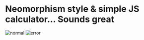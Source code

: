 # Neomorphism style & simple JS calculator... Sounds great
![normal](https://user-images.githubusercontent.com/60670380/188955163-55a7fa33-4156-4941-85bc-a0509d34421c.jpeg)
![error](https://user-images.githubusercontent.com/60670380/188955168-287f1c4a-2ad6-45dc-af48-76fa16b21ce0.jpeg)
